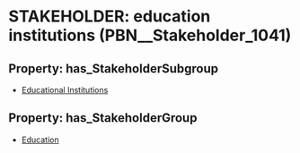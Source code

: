 # STAKEHOLDER: __education institutions__ (PBN__Stakeholder_1041)

## Property: has_StakeholderSubgroup

* [Educational Institutions](PBN__StakeholderSubgroup_16)

## Property: has_StakeholderGroup

* [Education](PBN__StakeholderGroup_1)

